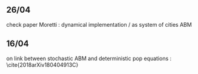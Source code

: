 



## 26/04

check paper Moretti : dynamical implementation / as system of cities ABM


## 16/04

on link between stochastic ABM and deterministic pop equations : \cite{2018arXiv180404913C}

